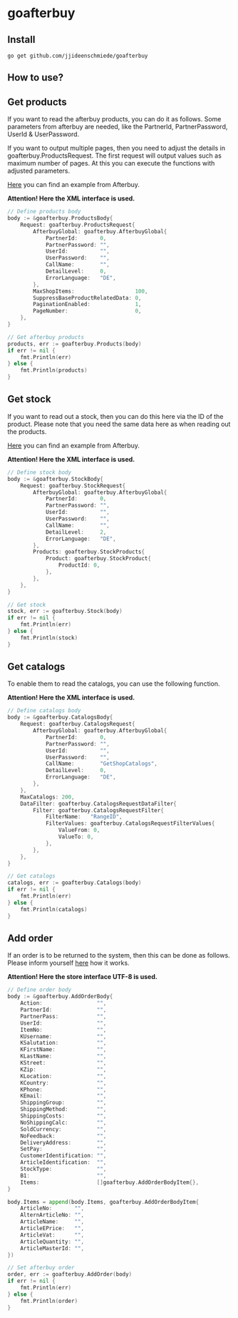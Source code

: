 # goafterbuy

## Install

```console
go get github.com/jjideenschmiede/goafterbuy
```

## How to use?

## Get products

If you want to read the afterbuy products, you can do it as follows. Some parameters from afterbuy are needed, like the PartnerId, PartnerPassword, UserId & UserPassword.

If you want to output multiple pages, then you need to adjust the details in goafterbuy.ProductsRequest. The first request will output values such as maximum number of pages. At this you can execute the functions with adjusted parameters.

[Here](https://xmldoku.afterbuy.de/dokued/) you can find an example from Afterbuy.

**Attention! Here the XML interface is used.**

```go
// Define products body
body := &goafterbuy.ProductsBody{
    Request: goafterbuy.ProductsRequest{
        AfterbuyGlobal: goafterbuy.AfterbuyGlobal{
            PartnerId:       0,
            PartnerPassword: "",
            UserId:          "",
            UserPassword:    "",
            CallName:        "",
            DetailLevel:     0,
            ErrorLanguage:   "DE",
        },
        MaxShopItems:                   100,
        SuppressBaseProductRelatedData: 0,
        PaginationEnabled:              1,
        PageNumber:                     0,
    },
}

// Get afterbuy products
products, err := goafterbuy.Products(body)
if err != nil {
    fmt.Println(err)
} else {
    fmt.Println(products)
}
```

## Get stock

If you want to read out a stock, then you can do this here via the ID of the product. Please note that you need the same data here as when reading out the products.

[Here](https://xmldoku.afterbuy.de/dokued/) you can find an example from Afterbuy.

**Attention! Here the XML interface is used.**

```go
// Define stock body
body := &goafterbuy.StockBody{
    Request: goafterbuy.StockRequest{
        AfterbuyGlobal: goafterbuy.AfterbuyGlobal{
            PartnerId:       0,
            PartnerPassword: "",
            UserId:          "",
            UserPassword:    "",
            CallName:        "",
            DetailLevel:     2,
            ErrorLanguage:   "DE",
        },
        Products: goafterbuy.StockProducts{
            Product: goafterbuy.StockProduct{
                ProductId: 0,
            },
        },
    },
}

// Get stock
stock, err := goafterbuy.Stock(body)
if err != nil {
    fmt.Println(err)
} else {
    fmt.Println(stock)
}
```

## Get catalogs

To enable them to read the catalogs, you can use the following function.

**Attention! Here the XML interface is used.**

```go
// Define catalogs body
body := &goafterbuy.CatalogsBody{
    Request: goafterbuy.CatalogsRequest{
        AfterbuyGlobal: goafterbuy.AfterbuyGlobal{
            PartnerId:       0,
            PartnerPassword: "",
            UserId:          "",
            UserPassword:    "",
            CallName:        "GetShopCatalogs",
            DetailLevel:     0,
            ErrorLanguage:   "DE",
        },
    },
    MaxCatalogs: 200,
    DataFilter: goafterbuy.CatalogsRequestDataFilter{
        Filter: goafterbuy.CatalogsRequestFilter{
            FilterName:   "RangeID",
            FilterValues: goafterbuy.CatalogsRequestFilterValues{
                ValueFrom: 0,
                ValueTo: 0,
            },
        },
    },
}

// Get catalogs
catalogs, err := goafterbuy.Catalogs(body)
if err != nil {
    fmt.Println(err)
} else {
    fmt.Println(catalogs)
}
```

## Add order

If an order is to be returned to the system, then this can be done as follows. Please inform yourself [here](https://xmldoku.afterbuy.de/shopdoku/) how it works.

**Attention! Here the store interface UTF-8 is used.**

```go
// Define order body
body := &goafterbuy.AddOrderBody{
    Action:                 "",
    PartnerId:              "",
    PartnerPass:            "",
    UserId:                 "",
    ItemNo:                 "",
    KUsername:              "",
    KSalutation:            "",
    KFirstName:             "",
    KLastName:              "",
    KStreet:                "",
    KZip:                   "",
    KLocation:              "",
    KCountry:               "",
    KPhone:                 "",
    KEmail:                 "",
    ShippingGroup:          "",
    ShippingMethod:         "",
    ShippingCosts:          "",
    NoShippingCalc:         "",
    SoldCurrency:           "",
    NoFeedback:             "",
    DeliveryAddress:        "",
    SetPay:                 "",
    CustomerIdentification: "",
    ArticleIdentification:  "",
    StockType:              "",
    B1:                     "",
    Items:                  []goafterbuy.AddOrderBodyItem{},
}

body.Items = append(body.Items, goafterbuy.AddOrderBodyItem{
    ArticleNo:       "",
    AlternArticleNo: "",
    ArticleName:     "",
    ArticleEPrice:   "",
    ArticleVat:      "",
    ArticleQuantity: "",
    ArticleMasterId: "",
})

// Set afterbuy order
order, err := goafterbuy.AddOrder(body)
if err != nil {
    fmt.Println(err)
} else {
    fmt.Println(order)
}
```
